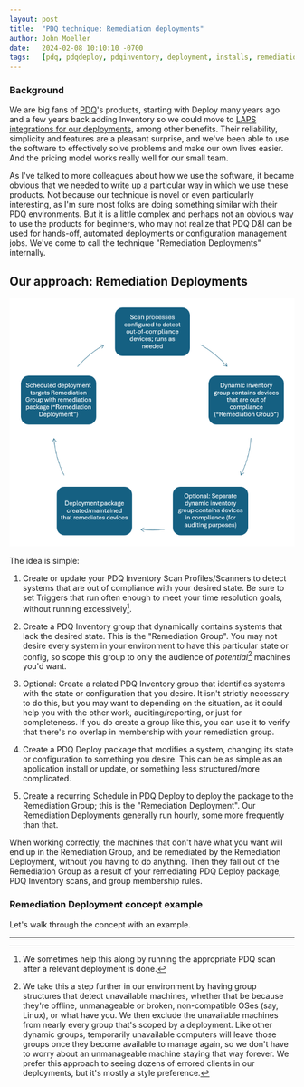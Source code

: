 ```yaml
---
layout: post
title:  "PDQ technique: Remediation deployments"
author: John Moeller
date:   2024-02-08 10:10:10 -0700
tags:   [pdq, pdqdeploy, pdqinventory, deployment, installs, remediation, automation]
---
```


### Background ###

We are big fans of [PDQ](https://www.pdq.com)'s products, starting with Deploy many years ago and a few years back adding Inventory so we could move to [LAPS integrations for our deployments](https://help.pdq.com/hc/en-us/articles/115001132352-LAPS-Integration-with-PDQ-Inventory-and-PDQ-Deploy), among other benefits. Their reliability, simplicity and features are a pleasant surprise, and we've been able to use the software to effectively solve problems and make our own lives easier. And the pricing model works really well for our small team. 

As I've talked to more colleagues about how we use the software, it became obvious that we needed to write up a particular way in which we use these products. Not because our technique is novel or even particularly interesting, as I'm sure most folks are doing something similar with their PDQ environments. But it is a little complex and perhaps not an obvious way to use the products for beginners, who may not realize that PDQ D&I can be used for hands-off, automated deployments or configuration management jobs. We've come to call the technique "Remediation Deployments" internally. 

## Our approach: Remediation Deployments ##

![Image showing a cycle diagram of our Remediation Deployments workflow](/assets/images/24-02-pdq-remediation/misartg-pdq-remediation-cycle-diagram.png)

The idea is simple:

1. Create or update your PDQ Inventory Scan Profiles/Scanners to detect systems that are out of compliance with your desired state. Be sure to set Triggers that run often enough to meet your time resolution goals, without running excessively[^fn-runningscansafterdeployments]. 

2. Create a PDQ Inventory group that dynamically contains systems that lack the desired state. This is the "Remediation Group". You may not desire every system in your environment to have this particular state or config, so scope this group to only the audience of *potential*[^fn-temporarilyunavailablecomputers] machines you'd want.

3. Optional: Create a related PDQ Inventory group that identifies systems with the state or configuration that you desire. It isn't strictly necessary to do this, but you may want to depending on the situation, as it could help you with the other work, auditing/reporting, or just for completeness. If you do create a group like this, you can use it to verify that there's no overlap in membership with your remediation group.

4. Create a PDQ Deploy package that modifies a system, changing its state or configuration to something you desire. This can be as simple as an application install or update, or something less structured/more complicated.

5. Create a recurring Schedule in PDQ Deploy to deploy the package to the Remediation Group; this is the "Remediation Deployment". Our Remediation Deployments generally run hourly, some more frequently than that.

When working correctly, the machines that don't have what you want will end up in the Remediation Group, and be remediated by the Remediation Deployment, without you having to do anything. Then they fall out of the Remediation Group as a result of your remediating PDQ Deploy package, PDQ Inventory scans, and group membership rules.

[^fn-runningscansafterdeployments]: We sometimes help this along by running the appropriate PDQ scan after a relevant deployment is done. 

[^fn-temporarilyunavailablecomputers]: We take this a step further in our environment by having group structures that detect unavailable machines, whether that be because they're offline, unmanageable or broken, non-compatible OSes (say, Linux), or what have you. We then exclude the unavailable machines from nearly every group that's scoped by a deployment. Like other dynamic groups, temporarily unavailable computers will leave those groups once they become available to manage again, so we don't have to worry about an unmanageable machine staying that way forever. We prefer this approach to seeing dozens of errored clients in our deployments, but it's mostly a style preference. 

### Remediation Deployment concept example ###

Let's walk through the concept with an example. 

---

